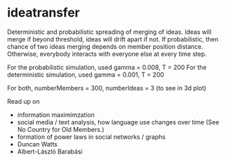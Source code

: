 # ideatransfer
Deterministic and probabilistic spreading of merging of ideas.
Ideas will merge if beyond threshold, ideas will drift apart if not.
If probabilistic, then chance of two ideas merging depends on member position distance.
Otherwise, everybody interacts with everyone else at every time step.

For the probabilistic simulation, used gamma = 0.008, T = 200
For the deterministic simulation, used gamma = 0.001, T = 200

For both, numberMembers = 300, numberIdeas = 3 (to see in 3d plot)

Read up on 
- information maximimzation
- social media / text analysis, how language use changes over time (See No Country for Old Members.)
- formation of power laws in social networks / graphs
- Duncan Watts
- Albert-László Barabási
